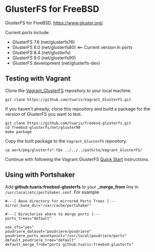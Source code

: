 GlusterFS for FreeBSD
=====

GlusterFS for FreeBSD.
https://www.gluster.org/

Current ports include:

- GlusterFS 7.6 (net/glusterfs76)
- GlusterFS 8.0 (net/glusterfs80) <== Current version in ports
- GlusterFS 8.4 (net/glusterfs)
- GlusterFS 9.0 (net/glusterfs90)
- GlusterFS development (net/glusterfs-dev)

## Testing with Vagrant

Clone the [Vagrant_GlusterFS](https://github.com/tuaris/Vagrant_GlusterFS) repository
to your local machine.

```
git clone https://github.com/tuaris/Vagrant_GlusterFS.git
```

If you haven't already, clone this repository and build a package for the version 
of GlusterFS you want to test.

```
git clone https://github.com/tuaris/freebsd-glusterfs.git
cd freebsd-glusterfs/net/gluster90
make package
```

Copy the built package to the `Vagrant_GlusterFS` repository.

```
cp work/pkg/glusterfs*.tbx ../../../path/to/Vagrant_GlusterFS/
```

Continue with following the Vagrant GlusterFS [Quick Start](https://github.com/tuaris/Vagrant_GlusterFS#quick-start) instructions.

## Using with Portshaker

Add **github:tuaris:freebsd-glusterfs** to your **_merge_from** line in `/usr/local/etc/portshaker.conf`.  For example.

```
#---[ Base directory for mirrored Ports Trees ]---
mirror_base_dir="/var/cache/portshaker"

#---[ Directories where to merge ports ]---
ports_trees="default"

use_zfs="yes"
poudriere_dataset="poudriere/poudriere"
poudriere_ports_mountpoint="/usr/local/poudriere/ports"
default_poudriere_tree="default"
default_merge_from="ports github:tuaris:freebsd-glusterfs"
```
